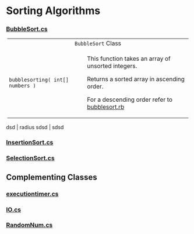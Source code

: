 # Sorting Algorithms  

### [BubbleSort.cs]()  

<table style="border-radius:5px;border-collapse:collapse">
  <tr>
    <td colspan="2" align="center"><code>BubbleSort</code> Class</td>
  </tr>
  <tr>
    <td><code>bubblesorting( int[] numbers )</code></th>
    <td align="left">
        <p>This function takes an array of unsorted integers.  
        <p>Returns a sorted array in ascending order.</p>
        <p>For a descending order refer to <a href="https://github.com/Bubblemelon/Ruby-Stuff/blob/master/ruby%20practice/bubblesort.rb">bubblesort.rb</a></p>
    </td>
  </tr>
</table>

dsd | radius
sdsd | sdsd

### [InsertionSort.cs]()  

### [SelectionSort.cs]()  

## Complementing Classes  

### [executiontimer.cs]()  

### [IO.cs]()  

### [RandomNum.cs]()  
